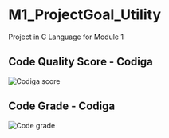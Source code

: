 # M1_ProjectGoal_Utility
Project in C Language for Module 1
## Code Quality Score - Codiga
![Codiga score](https://api.codiga.io/project/31230/score/svg)
## Code Grade - Codiga
![Code grade](https://api.codiga.io/project/31230/status/svg)
